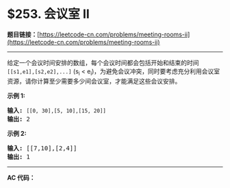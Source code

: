 # $253. 会议室 II

**题目链接：**[https://leetcode-cn.com/problems/meeting-rooms-ii](https://leetcode-cn.com/problems/meeting-rooms-ii)

---

<div class="content__1Y2H">
 <div class="notranslate">
  <p>给定一个会议时间安排的数组，每个会议时间都会包括开始和结束的时间 <code>[[s1,e1],[s2,e2],...]</code> (s<sub>i</sub> &lt; e<sub>i</sub>)，为避免会议冲突，同时要考虑充分利用会议室资源，请你计算至少需要多少间会议室，才能满足这些会议安排。</p> 
  <p><strong>示例 1:</strong></p> 
  <pre class="language-text"><strong>输入:</strong> <code>[[0, 30],[5, 10],[15, 20]]</code>
<strong>输出:</strong> 2</pre> 
  <p><strong>示例 2:</strong></p> 
  <pre class="language-text"><strong>输入:</strong> [[7,10],[2,4]]
<strong>输出:</strong> 1</pre> 
 </div>
</div>

---

**AC 代码：**

```java

```